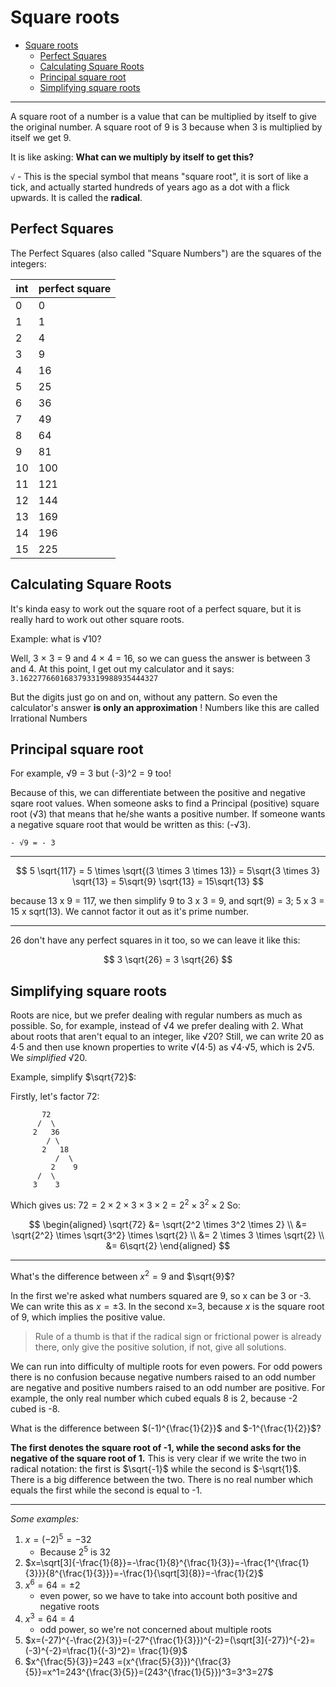 # Square roots

-   [Square roots](#square-roots)
    -   [Perfect Squares](#perfect-squares)
    -   [Calculating Square Roots](#calculating-square-roots)
    -   [Principal square root](#principal-square-root)
    -   [Simplifying square roots](#simplifying-square-roots)

---

A square root of a number is a value that can be multiplied by itself to give the original number. A square root of 9 is 3 because when 3 is multiplied by itself we get 9.

It is like asking: **What can we multiply by itself to get this?**

`√` - This is the special symbol that means "square root", it is sort of like a tick, and actually started hundreds of years ago as a dot with a flick upwards. It is called the **radical**.

## Perfect Squares

The Perfect Squares (also called "Square Numbers") are the squares of the integers:

| int | perfect square |
| --- | -------------- |
| 0   | 0              |
| 1   | 1              |
| 2   | 4              |
| 3   | 9              |
| 4   | 16             |
| 5   | 25             |
| 6   | 36             |
| 7   | 49             |
| 8   | 64             |
| 9   | 81             |
| 10  | 100            |
| 11  | 121            |
| 12  | 144            |
| 13  | 169            |
| 14  | 196            |
| 15  | 225            |

## Calculating Square Roots

It's kinda easy to work out the square root of a perfect square, but it is really hard to work out other square roots.

Example: what is √10?

Well, 3 × 3 = 9 and 4 × 4 = 16, so we can guess the answer is between 3 and 4. At this point, I get out my calculator and it says: `3.1622776601683793319988935444327`

But the digits just go on and on, without any pattern. So even the calculator's answer **is only an approximation** ! Numbers like this are called Irrational Numbers

## Principal square root

For example, √9 = 3 but (-3)^2 = 9 too!

Because of this, we can differentiate between the positive and negative sqare root values. When someone asks to find a Principal (positive) square root (√3) that means that he/she wants a positive number. If someone wants a negative square root that would be written as this: (-√3).

`- √9 = - 3`

---

$$
5 \sqrt{117} = 5 \times \sqrt{(3 \times 3 \times 13)} = 5\sqrt{3 \times 3} \sqrt{13} = 5\sqrt{9} \sqrt{13} = 15\sqrt{13}
$$

because 13 x 9 = 117, we then simplify 9 to 3 x 3 = 9, and sqrt(9) = 3; 5 x 3 = 15 x sqrt(13). We cannot factor it out as it's prime number.

---

26 don't have any perfect squares in it too, so we can leave it like this:

$$
3 \sqrt{26} = 3 \sqrt{26}
$$

## Simplifying square roots

Roots are nice, but we prefer dealing with regular numbers as much as possible. So, for example, instead of √4 we prefer dealing with 2. What about roots that aren't equal to an integer, like √20? Still, we can write 20 as 4⋅5 and then use known properties to write √(4⋅5) as √4⋅√5, which is 2√5. We _simplified_ √20.

Example, simplify $\sqrt{72}$:

Firstly, let's factor 72:

```none
       72
      /  \
     2   36
        / \
       2   18
          /  \
         2    9
      /  \
     3    3
```

Which gives us: $72 = 2 \times 2 \times 3 \times 3 \times 2 = 2^2 \times 3^2 \times 2$ So:

$$
\begin{aligned}
\sqrt{72} &= \sqrt{2^2 \times 3^2 \times 2} \\ &= \sqrt{2^2} \times \sqrt{3^2} \times \sqrt{2} \\ &= 2 \times 3 \times \sqrt{2} \\ &= 6\sqrt{2}
\end{aligned}
$$

---

What's the difference between $x^2 = 9$ and $\sqrt{9}$?

In the first we're asked what numbers squared are 9, so x can be 3 or -3. We can write this as $x=\pm 3$. In the second x=3, because _x_ is the square root of 9, which implies the positive value.

> Rule of a thumb is that if the radical sign or frictional power is already there, only give the positive solution, if not, give all solutions.

We can run into difficulty of multiple roots for even powers. For odd powers there is no confusion because negative numbers raised to an odd number are negative and positive numbers raised to an odd number are positive. For example, the only real number which cubed equals 8 is 2, because -2 cubed is -8.

What is the difference between $(-1)^{\frac{1}{2}}$ and $-1^{\frac{1}{2}}$?

**The first denotes the square root of -1, while the second asks for the negative of the square root of 1.** This is very clear if we write the two in radical notation: the first is $\sqrt{-1}$ while the second is $-\sqrt{1}$. There is a big difference between the two. There is no real number which equals the first while the second is equal to -1.

---

_Some examples:_

1. $x=(-2)^5=-32$
    - Because $2^5$ is 32
2. $x=\sqrt[3]{-\frac{1}{8}}=-\frac{1}{8}^{\frac{1}{3}}=-\frac{1^{\frac{1}{3}}}{8^{\frac{1}{3}}}=-\frac{1}{\sqrt[3]{8}}=-\frac{1}{2}$
3. $x^6=64=\pm2$
    - even power, so we have to take into account both positive and negative roots
4. $x^3=64=4$
    - odd power, so we're not concerned about multiple roots
5. $x=(-27)^{-\frac{2}{3}}=(-27^{\frac{1}{3}})^{-2}=(\sqrt[3]{-27})^{-2}=(-3)^{-2}=\frac{1}{(-3)^2}= \frac{1}{9}$
6. $x^{\frac{5}{3}}=243 =(x^{\frac{5}{3}})^{\frac{3}{5}}=x^1=243^{\frac{3}{5}}=(243^{\frac{1}{5}})^3=3^3=27$
